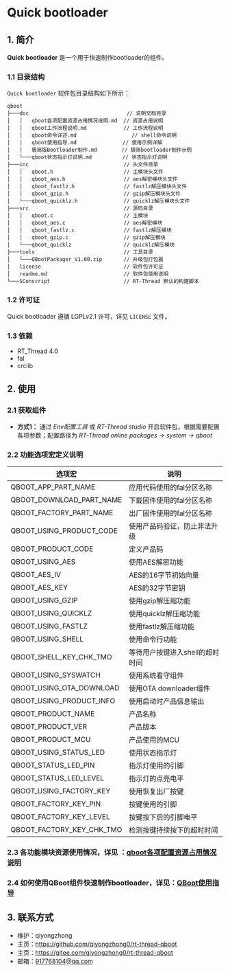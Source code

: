 ﻿# Quick bootloader

## 1. 简介

**Quick bootloader** 是一个用于快速制作bootloader的组件。

### 1.1 目录结构

`Quick bootloader` 软件包目录结构如下所示：

``` 
qboot
├───doc                                // 说明文档目录
│   │   qboot各项配置资源占用情况说明.md  // 资源占用说明
│   │   qboot工作流程说明.md            // 工作流程说明
│   │   qboot命令详述.md            	  // shell命令说明
│   │   qboot使用指导.md               // 使用示例详解
│   │   极简版Bootloader制作.md        // 极简bootloader制作示例
│   └───qboot状态指示灯说明.md          // 状态指示灯说明
├───inc                               // 头文件目录
│   │   qboot.h                       // 主模块头文件
│   │   qboot_aes.h                   // aes解密模块头文件
│   │   qboot_fastlz.h                // fastlz解压模块头文件
│   │   qboot_gzip.h                  // gzip解压模块头文件
│   └───qboot_quicklz.h     	      // quicklz解压模块头文件
├───src                               // 源码目录
│   │   qboot.c                       // 主模块
│   │   qboot_aes.c                   // aes解密模块
│   │   qboot_fastlz.c                // fastlz解压模块
│   │   qboot_gzip.c                  // gzip解压模块
│   └───qboot_quicklz                 // quicklz解压模块
├───tools                             // 工具目录
│   └───QBootPackager_V1.00.zip       // 升级包打包器
│   license                           // 软件包许可证
│   readme.md                         // 软件包使用说明
└───SConscript                        // RT-Thread 默认的构建脚本
```

### 1.2 许可证

Quick bootloader 遵循 LGPLv2.1 许可，详见 `LICENSE` 文件。

### 1.3 依赖

- RT_Thread 4.0
- fal
- crclib

## 2. 使用

### 2.1 获取组件

- **方式1：**
通过 *Env配置工具* 或 *RT-Thread studio* 开启软件包，根据需要配置各项参数；配置路径为 *RT-Thread online packages -> system -> qboot* 

### 2.2 功能选项宏定义说明

| 选项宏 | 说明 |
| ---- | ---- |
| QBOOT_APP_PART_NAME 	    | 应用代码使用的fal分区名称
| QBOOT_DOWNLOAD_PART_NAME 	| 下载固件使用的fal分区名称
| QBOOT_FACTORY_PART_NAME 	| 出厂固件使用的fal分区名称
| QBOOT_USING_PRODUCT_CODE 	| 使用产品码验证，防止非法升级
| QBOOT_PRODUCT_CODE 	    | 定义产品码
| QBOOT_USING_AES 		    | 使用AES解密功能
| QBOOT_AES_IV 		    	| AES的16字节初始向量
| QBOOT_AES_KEY 		    | AES的32字节密钥
| QBOOT_USING_GZIP 			| 使用gzip解压缩功能
| QBOOT_USING_QUICKLZ 		| 使用quicklz解压缩功能
| QBOOT_USING_FASTLZ 		| 使用fastlz解压缩功能
| QBOOT_USING_SHELL 		| 使用命令行功能
| QBOOT_SHELL_KEY_CHK_TMO 	| 等待用户按键进入shell的超时时间
| QBOOT_USING_SYSWATCH 		| 使用系统看守组件
| QBOOT_USING_OTA_DOWNLOAD 	| 使用OTA downloader组件
| QBOOT_USING_PRODUCT_INFO 	| 使用启动时产品信息输出
| QBOOT_PRODUCT_NAME 	    | 产品名称
| QBOOT_PRODUCT_VER 	    | 产品版本
| QBOOT_PRODUCT_MCU 	    | 产品使用的MCU
| QBOOT_USING_STATUS_LED 	| 使用状态指示灯
| QBOOT_STATUS_LED_PIN 	    | 指示灯使用的引脚
| QBOOT_STATUS_LED_LEVEL 	| 指示灯的点亮电平
| QBOOT_USING_FACTORY_KEY 	| 使用恢复出厂按键
| QBOOT_FACTORY_KEY_PIN 	| 按键使用的引脚
| QBOOT_FACTORY_KEY_LEVEL 	| 按键按下后的引脚电平
| QBOOT_FACTORY_KEY_CHK_TMO | 检测按键持续按下的超时时间

### 2.3 各功能模块资源使用情况，详见 ：[qboot各项配置资源占用情况说明](https://gitee.com/qiyongzhong0/rt-thread-qboot/blob/master/doc/QBoot%E5%90%84%E9%A1%B9%E9%85%8D%E7%BD%AE%E8%B5%84%E6%BA%90%E5%8D%A0%E7%94%A8%E6%83%85%E5%86%B5%E8%AF%B4%E6%98%8E.md)

### 2.4 如何使用QBoot组件快速制作bootloader，详见：[QBoot使用指导](https://gitee.com/qiyongzhong0/rt-thread-qboot/blob/master/doc/QBoot%E4%BD%BF%E7%94%A8%E6%8C%87%E5%AF%BC.md)

## 3. 联系方式

* 维护：qiyongzhong
* 主页：https://github.com/qiyongzhong0/rt-thread-qboot
* 主页：https://gitee.com/qiyongzhong0/rt-thread-qboot
* 邮箱：917768104@qq.com

